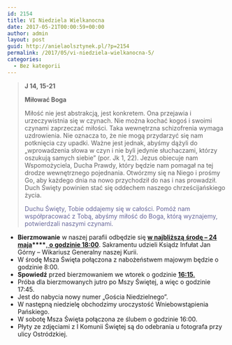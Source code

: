```yaml
---
id: 2154
title: VI Niedziela Wielkanocna
date: 2017-05-21T00:00:59+00:00
author: admin
layout: post
guid: http://anielaolsztynek.pl/?p=2154
permalink: /2017/05/vi-niedziela-wielkanocna-5/
categories:
  - Bez kategorii
---
```

> **J 14, 15-21**
> 
> **Miłować Boga**
> 
> Miłość nie jest abstrakcją, jest konkretem. Ona przejawia i urzeczywistnia się w czynach. Nie można kochać kogoś i swoimi czynami zaprzeczać miłości. Taka wewnętrzna schizofrenia wymaga uzdrowienia. Nie oznacza to, że nie mogą przydarzyć się nam potknięcia czy upadki. Ważne jest jednak, abyśmy dążyli do &#8222;wprowadzenia słowa w czyn i nie byli jedynie słuchaczami, którzy oszukują samych siebie&#8221; (por. Jk 1, 22). Jezus obiecuje nam Wspomożyciela, Ducha Prawdy, który będzie nam pomagał na tej drodze wewnętrznego pojednania. Otwórzmy się na Niego i prośmy Go, aby każdego dnia na nowo przychodził do nas i nas prowadził. Duch Święty powinien stać się oddechem naszego chrześcijańskiego życia.
> 
> <span style="color: #666699;">Duchu Święty, Tobie oddajemy się w całości. Pomóż nam współpracować z Tobą, abyśmy miłość do Boga, którą wyznajemy, potwierdzali naszymi czynami.</span>

  * **Bierzmowanie** w naszej parafii odbędzie się **<span style="text-decoration: underline;"><strong>w najbliższą</strong><span style="font-weight: normal; text-decoration-line: underline;"> </span></span><span style="text-decoration: underline;">środę &#8211; 24</span> <span style="text-decoration: underline;">maja</span>****<span style="text-decoration: underline;"><span style="font-weight: normal;">, </span><strong>o</strong><span style="font-weight: normal;"> <strong>godz</strong></span>inie 18:00</span>**. Sakramentu udzieli Ksiądz Infułat Jan Górny &#8211; Wikariusz Generalny naszej Kurii.
  * W środę Msza Święta połączona z nabożeństwem majowym będzie o godzinie 8:00.
  * **Spowiedź** przed bierzmowaniem we wtorek o godzinie <span style="text-decoration: underline;"><strong>16:15</strong>.</span>
  * Próba dla bierzmowanych jutro po Mszy Świętej, a więc o godzinie 17:45.
  * Jest do nabycia nowy numer &#8222;Gościa Niedzielnego&#8221;.
  * W następną niedzielę obchodzimy uroczystość Wniebowstąpienia Pańskiego.
  * W sobotę Msza Święta połączona ze ślubem o godzinie 16:00.
  * Płyty ze zdjęciami z I Komunii Świętej są do odebrania u fotografa przy ulicy Ostródzkiej.